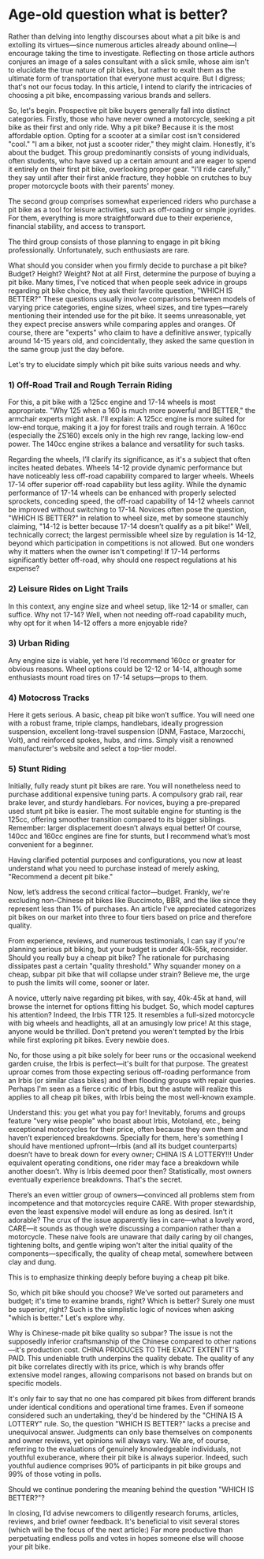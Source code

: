 # Age-old question what is better?

Rather than delving into lengthy discourses about what a pit bike is and extolling its virtues—since numerous articles already abound online—I encourage taking the time to investigate. Reflecting on those article authors conjures an image of a sales consultant with a slick smile, whose aim isn't to elucidate the true nature of pit bikes, but rather to exalt them as the ultimate form of transportation that everyone must acquire. But I digress; that's not our focus today. In this article, I intend to clarify the intricacies of choosing a pit bike, encompassing various brands and sellers.

So, let's begin. Prospective pit bike buyers generally fall into distinct categories. Firstly, those who have never owned a motorcycle, seeking a pit bike as their first and only ride. Why a pit bike? Because it is the most affordable option. Opting for a scooter at a similar cost isn't considered "cool." "I am a biker, not just a scooter rider," they might claim. Honestly, it's about the budget. This group predominantly consists of young individuals, often students, who have saved up a certain amount and are eager to spend it entirely on their first pit bike, overlooking proper gear. "I'll ride carefully," they say until after their first ankle fracture, they hobble on crutches to buy proper motorcycle boots with their parents' money.

The second group comprises somewhat experienced riders who purchase a pit bike as a tool for leisure activities, such as off-roading or simple joyrides. For them, everything is more straightforward due to their experience, financial stability, and access to transport.

The third group consists of those planning to engage in pit biking professionally. Unfortunately, such enthusiasts are rare.

What should you consider when you firmly decide to purchase a pit bike? Budget? Height? Weight? Not at all! First, determine the purpose of buying a pit bike. Many times, I've noticed that when people seek advice in groups regarding pit bike choice, they ask their favorite question, "WHICH IS BETTER?" These questions usually involve comparisons between models of varying price categories, engine sizes, wheel sizes, and tire types—rarely mentioning their intended use for the pit bike. It seems unreasonable, yet they expect precise answers while comparing apples and oranges. Of course, there are "experts" who claim to have a definitive answer, typically around 14-15 years old, and coincidentally, they asked the same question in the same group just the day before.

Let's try to elucidate simply which pit bike suits various needs and why.

### 1) Off-Road Trail and Rough Terrain Riding

For this, a pit bike with a 125cc engine and 17-14 wheels is most appropriate. "Why 125 when a 160 is much more powerful and BETTER," the armchair experts might ask. I'll explain: A 125cc engine is more suited for low-end torque, making it a joy for forest trails and rough terrain. A 160cc (especially the ZS160) excels only in the high rev range, lacking low-end power. The 140cc engine strikes a balance and versatility for such tasks.

Regarding the wheels, I’ll clarify its significance, as it's a subject that often incites heated debates. Wheels 14-12 provide dynamic performance but have noticeably less off-road capability compared to larger wheels. Wheels 17-14 offer superior off-road capability but less agility. While the dynamic performance of 17-14 wheels can be enhanced with properly selected sprockets, conceding speed, the off-road capability of 14-12 wheels cannot be improved without switching to 17-14. Novices often pose the question, "WHICH IS BETTER?" in relation to wheel size, met by someone staunchly claiming, "14-12 is better because 17-14 doesn’t qualify as a pit bike!" Well, technically correct; the largest permissible wheel size by regulation is 14-12, beyond which participation in competitions is not allowed. But one wonders why it matters when the owner isn't competing! If 17-14 performs significantly better off-road, why should one respect regulations at his expense?

### 2) Leisure Rides on Light Trails

In this context, any engine size and wheel setup, like 12-14 or smaller, can suffice. Why not 17-14? Well, when not needing off-road capability much, why opt for it when 14-12 offers a more enjoyable ride?

### 3) Urban Riding

Any engine size is viable, yet here I’d recommend 160cc or greater for obvious reasons. Wheel options could be 12-12 or 14-14, although some enthusiasts mount road tires on 17-14 setups—props to them.

### 4) Motocross Tracks

Here it gets serious. A basic, cheap pit bike won’t suffice. You will need one with a robust frame, triple clamps, handlebars, ideally progression suspension, excellent long-travel suspension (DNM, Fastace, Marzocchi, Volt), and reinforced spokes, hubs, and rims. Simply visit a renowned manufacturer's website and select a top-tier model.

### 5) Stunt Riding

Initially, fully ready stunt pit bikes are rare. You will nonetheless need to purchase additional expensive tuning parts. A compulsory grab rail, rear brake lever, and sturdy handlebars. For novices, buying a pre-prepared used stunt pit bike is easier. The most suitable engine for stunting is the 125cc, offering smoother transition compared to its bigger siblings. Remember: larger displacement doesn’t always equal better! Of course, 140cc and 160cc engines are fine for stunts, but I recommend what’s most convenient for a beginner.

Having clarified potential purposes and configurations, you now at least understand what you need to purchase instead of merely asking, "Recommend a decent pit bike." 

Now, let’s address the second critical factor—budget. Frankly, we're excluding non-Chinese pit bikes like Buccimoto, BBR, and the like since they represent less than 1% of purchases. An article I've appreciated categorizes pit bikes on our market into three to four tiers based on price and therefore quality.

From experience, reviews, and numerous testimonials, I can say if you're planning serious pit biking, but your budget is under 40k-55k, reconsider. Should you really buy a cheap pit bike? The rationale for purchasing dissipates past a certain "quality threshold." Why squander money on a cheap, subpar pit bike that will collapse under strain? Believe me, the urge to push the limits will come, sooner or later.

A novice, utterly naive regarding pit bikes, with say, 40k-45k at hand, will browse the internet for options fitting his budget. So, which model captures his attention? Indeed, the Irbis TTR 125. It resembles a full-sized motorcycle with big wheels and headlights, all at an amusingly low price! At this stage, anyone would be thrilled. Don't pretend you weren't tempted by the Irbis while first exploring pit bikes. Every newbie does.

No, for those using a pit bike solely for beer runs or the occasional weekend garden cruise, the Irbis is perfect—it's built for that purpose. The greatest uproar comes from those expecting serious off-roading performance from an Irbis (or similar class bikes) and then flooding groups with repair queries. Perhaps I'm seen as a fierce critic of Irbis, but the astute will realize this applies to all cheap pit bikes, with Irbis being the most well-known example.

Understand this: you get what you pay for! Inevitably, forums and groups feature "very wise people" who boast about Irbis, Motoland, etc., being exceptional motorcycles for their price, often because they own them and haven’t experienced breakdowns. Specially for them, here's something I should have mentioned upfront—Irbis (and all its budget counterparts) doesn’t have to break down for every owner; CHINA IS A LOTTERY!!! Under equivalent operating conditions, one rider may face a breakdown while another doesn’t. Why is Irbis deemed poor then? Statistically, most owners eventually experience breakdowns. That's the secret.

There’s an even wittier group of owners—convinced all problems stem from incompetence and that motorcycles require CARE. With proper stewardship, even the least expensive model will endure as long as desired. Isn’t it adorable? The crux of the issue apparently lies in care—what a lovely word, CARE—it sounds as though we’re discussing a companion rather than a motorcycle. These naive fools are unaware that daily caring by oil changes, tightening bolts, and gentle wiping won't alter the initial quality of the components—specifically, the quality of cheap metal, somewhere between clay and dung.

This is to emphasize thinking deeply before buying a cheap pit bike.

So, which pit bike should you choose? We’ve sorted out parameters and budget; it's time to examine brands, right? Which is better? Surely one must be superior, right? Such is the simplistic logic of novices when asking "which is better." Let's explore why.

Why is Chinese-made pit bike quality so subpar? The issue is not the supposedly inferior craftsmanship of the Chinese compared to other nations—it's production cost. CHINA PRODUCES TO THE EXACT EXTENT IT'S PAID. This undeniable truth underpins the quality debate. The quality of any pit bike correlates directly with its price, which is why brands offer extensive model ranges, allowing comparisons not based on brands but on specific models.

It's only fair to say that no one has compared pit bikes from different brands under identical conditions and operational time frames. Even if someone considered such an undertaking, they'd be hindered by the "CHINA IS A LOTTERY" rule. So, the question "WHICH IS BETTER?" lacks a precise and unequivocal answer. Judgments can only base themselves on components and owner reviews, yet opinions will always vary. We are, of course, referring to the evaluations of genuinely knowledgeable individuals, not youthful exuberance, where their pit bike is always superior. Indeed, such youthful audience comprises 90% of participants in pit bike groups and 99% of those voting in polls.

Should we continue pondering the meaning behind the question "WHICH IS BETTER?"?

In closing, I’d advise newcomers to diligently research forums, articles, reviews, and brief owner feedback. It's beneficial to visit several stores (which will be the focus of the next article:) Far more productive than perpetuating endless polls and votes in hopes someone else will choose your pit bike.